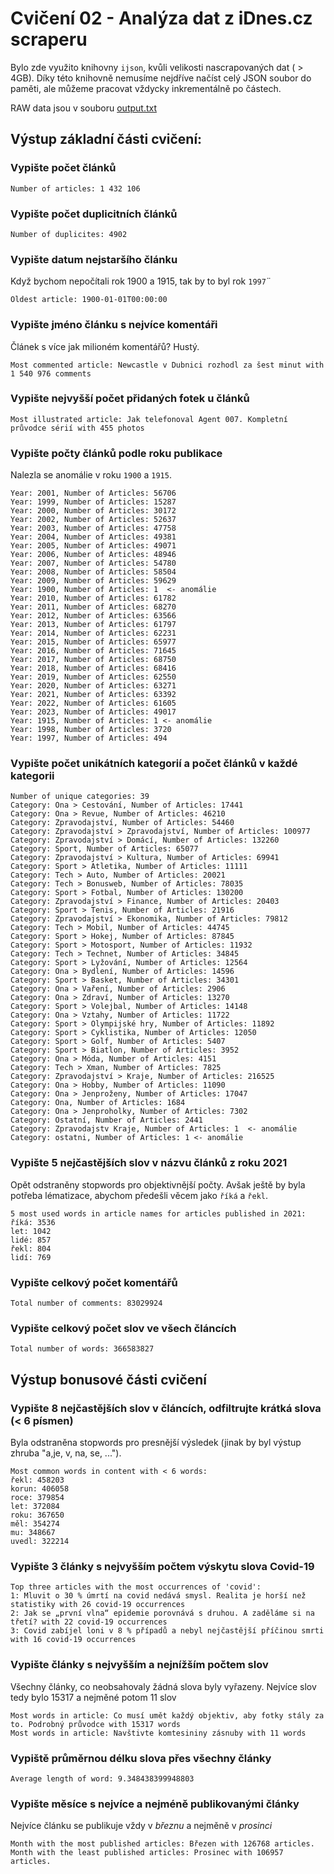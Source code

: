 # Cvičení 02 - Analýza dat z iDnes.cz scraperu

Bylo zde využito knihovny `ijson`, kvůli velikosti nascrapovaných dat ( > 4GB). Díky této knihovně nemusíme nejdříve načíst celý JSON soubor do paměti, ale můžeme pracovat vždycky inkrementálně po částech.

RAW data jsou v souboru [output.txt](output.txt)
 
## Výstup základní části cvičení:
### Vypište počet článků
```
Number of articles: 1 432 106
```

### Vypište počet duplicitních článků
```
Number of duplicites: 4902
```

### Vypište datum nejstaršího článku
Když bychom nepočítali rok 1900 a 1915, tak by to byl rok `1997`¨

```
Oldest article: 1900-01-01T00:00:00
```

### Vypište jméno článku s nejvíce komentáři
Článek s více jak milioném komentářů? Hustý.
```
Most commented article: Newcastle v Dubnici rozhodl za šest minut with 1 540 976 comments
```

### Vypište nejvyšší počet přidaných fotek u článků
```
Most illustrated article: Jak telefonoval Agent 007. Kompletní průvodce sérií with 455 photos
```

### Vypište počty článků podle roku publikace
Nalezla se anomálie v roku `1900` a `1915`.
```
Year: 2001, Number of Articles: 56706
Year: 1999, Number of Articles: 15287
Year: 2000, Number of Articles: 30172
Year: 2002, Number of Articles: 52637
Year: 2003, Number of Articles: 47758
Year: 2004, Number of Articles: 49381
Year: 2005, Number of Articles: 49071
Year: 2006, Number of Articles: 48946
Year: 2007, Number of Articles: 54780
Year: 2008, Number of Articles: 58504
Year: 2009, Number of Articles: 59629
Year: 1900, Number of Articles: 1  <- anomálie
Year: 2010, Number of Articles: 61782
Year: 2011, Number of Articles: 68270
Year: 2012, Number of Articles: 63566
Year: 2013, Number of Articles: 61797
Year: 2014, Number of Articles: 62231
Year: 2015, Number of Articles: 65977
Year: 2016, Number of Articles: 71645
Year: 2017, Number of Articles: 68750
Year: 2018, Number of Articles: 68416
Year: 2019, Number of Articles: 62550
Year: 2020, Number of Articles: 63271
Year: 2021, Number of Articles: 63392
Year: 2022, Number of Articles: 61605
Year: 2023, Number of Articles: 49017
Year: 1915, Number of Articles: 1 <- anomálie
Year: 1998, Number of Articles: 3720
Year: 1997, Number of Articles: 494
```

### Vypište počet unikátních kategorií a počet článků v každé kategorii
```
Number of unique categories: 39
Category: Ona > Cestování, Number of Articles: 17441
Category: Ona > Revue, Number of Articles: 46210
Category: Zpravodajství, Number of Articles: 54460
Category: Zpravodajství > Zpravodajství, Number of Articles: 100977
Category: Zpravodajství > Domácí, Number of Articles: 132260
Category: Sport, Number of Articles: 65077
Category: Zpravodajství > Kultura, Number of Articles: 69941
Category: Sport > Atletika, Number of Articles: 11111
Category: Tech > Auto, Number of Articles: 20021
Category: Tech > Bonusweb, Number of Articles: 78035
Category: Sport > Fotbal, Number of Articles: 130200
Category: Zpravodajství > Finance, Number of Articles: 20403
Category: Sport > Tenis, Number of Articles: 21916
Category: Zpravodajství > Ekonomika, Number of Articles: 79812
Category: Tech > Mobil, Number of Articles: 44745
Category: Sport > Hokej, Number of Articles: 87845
Category: Sport > Motosport, Number of Articles: 11932
Category: Tech > Technet, Number of Articles: 34845
Category: Sport > Lyžování, Number of Articles: 12564
Category: Ona > Bydlení, Number of Articles: 14596
Category: Sport > Basket, Number of Articles: 34301
Category: Ona > Vaření, Number of Articles: 2906
Category: Ona > Zdraví, Number of Articles: 13270
Category: Sport > Volejbal, Number of Articles: 14148
Category: Ona > Vztahy, Number of Articles: 11722
Category: Sport > Olympijské hry, Number of Articles: 11892
Category: Sport > Cyklistika, Number of Articles: 12050
Category: Sport > Golf, Number of Articles: 5407
Category: Sport > Biatlon, Number of Articles: 3952
Category: Ona > Móda, Number of Articles: 4151
Category: Tech > Xman, Number of Articles: 7825
Category: Zpravodajství > Kraje, Number of Articles: 216525
Category: Ona > Hobby, Number of Articles: 11090
Category: Ona > Jenproženy, Number of Articles: 17047
Category: Ona, Number of Articles: 1684
Category: Ona > Jenproholky, Number of Articles: 7302
Category: Ostatní, Number of Articles: 2441
Category: Zpravodajstv Kraje, Number of Articles: 1  <- anomálie
Category: ostatni, Number of Articles: 1 <- anomálie
```

### Vypište 5 nejčastějších slov v názvu článků z roku 2021
Opět odstraněny stopwords pro objektivnější počty. Avšak ještě by byla potřeba lématizace, abychom předešli věcem jako `říká` a `řekl`.

```
5 most used words in article names for articles published in 2021:
říká: 3536
let: 1042
lidé: 857
řekl: 804
lidí: 769
```

### Vypište celkový počet komentářů
```
Total number of comments: 83029924
```

### Vypište celkový počet slov ve všech článcích
```
Total number of words: 366583827
```


## Výstup bonusové části cvičení

### Vypište 8 nejčastějších slov v článcích, odfiltrujte krátká slova (< 6 písmen)
Byla odstraněna stopwords pro presnější výsledek (jinak by byl výstup zhruba "a,je, v, na, se, ...").
```
Most common words in content with < 6 words:
řekl: 458203
korun: 406058
roce: 379854
let: 372084
roku: 367650
měl: 354274
mu: 348667
uvedl: 322214
```
### Vypište 3 články s nejvyšším počtem výskytu slova Covid-19

```
Top three articles with the most occurrences of 'covid':
1: Mluvit o 30 % úmrtí na covid nedává smysl. Realita je horší než statistiky with 26 covid-19 occurrences
2: Jak se „první vlna“ epidemie porovnává s druhou. A zaděláme si na třetí? with 22 covid-19 occurrences
3: Covid zabíjel loni v 8 % případů a nebyl nejčastější příčinou smrti with 16 covid-19 occurrences
```

### Vypište články s nejvyšším a nejnížším počtem slov
Všechny články, co neobsahovaly žádná slova byly vyřazeny. Nejvíce slov tedy bylo 15317 a nejměné potom 11 slov

```
Most words in article: Co musí umět každý objektiv, aby fotky stály za to. Podrobný průvodce with 15317 words
Most words in article: Navštivte komtesininy zásnuby with 11 words 
```



### Vypiště průměrnou délku slova přes všechny články
```
Average length of word: 9.348438399948803
```

### Vypište měsíce s nejvíce a nejméně publikovanými články
Nejvíce článku se publikuje vždy v *březnu* a nejměně v *prosinci* 

```
Month with the most published articles: Březen with 126768 articles.
Month with the least published articles: Prosinec with 106957 articles.
```